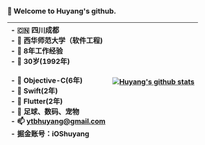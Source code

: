 ### 👋 Welcome to Huyang's github.

| <div align="left"> - 🇨🇳 四川成都 <br> - 🏫 西华师范大学（软件工程) <br> - 💪 8年工作经验 <br> - 👴 30岁(1992年) <br> <br> - 📝 Objective-C(6年) <br> - 📝 Swift(2年)<br> - 📝 Flutter(2年)<br> - 👟 足球、数码、宠物 <br> - 📫 ytbhuyang@gmail.com <br> - 掘金账号：iOShuyang <br> </div>| [![Huyang's github stats](https://github-readme-stats.vercel.app/api?username=iOShuyang&show_icons=true&theme=dark)](https://github.com/anuraghazra/github-readme-stats) |
| --- | --- |

<!--
> - 🇨🇳 四川成都
> - 🏫 西华师范大学（软件工程)
> - 💪 8年工作经验 
> - 👴 30岁                                                        
> - 📝 Objective-C
       Swift
       Flutter
       Java
       PHP

> - 👟 足球、数码、宠物
> - 📫 ytbhuyang@gmail.com
> - 掘金账号：iOShuyang


<div align="right"><img width="65" height="75" src="https://raw.githubusercontent.com/mzlogin/mzlogin.github.io/master/images/posts/markdown/demo.png"/></div>


**iOShuyang/iOShuyang** is a ✨ _special_ ✨ repository because its `README.md` (this file) appears on your GitHub profile.
Here are some ideas to get you started:

- 🔭 I’m currently working on ...
- 🌱 I’m currently learning ...
- 👯 I’m looking to collaborate on ...
- 🤔 I’m looking for help with ...
- 💬 Ask me about ...
- 📫 How to reach me: ...
- 😄 Pronouns: ...
- ⚡ Fun fact: ...
-->
